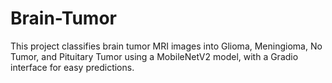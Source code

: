 # Brain-Tumor
This project classifies brain tumor MRI images into Glioma, Meningioma, No Tumor, and Pituitary Tumor using a MobileNetV2 model, with a Gradio interface for easy predictions.
